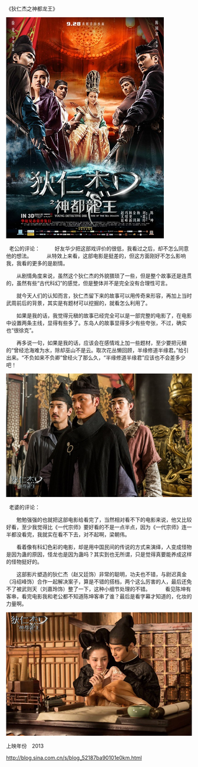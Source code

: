 《狄仁杰之神都龙王》

			
![](./img/52187ba9tx6Dz8FAG824a&690.jpg)

 
老公的评论：
 
　　好友华少把这部戏评价的很低，我看过之后，却不怎么同意他的想法。
 
　　从特效上来看，这部电影是挺差的，但这方面刚好不怎么影响我，我看的更多的是剧情。
 

　　从剧情角度来说，虽然这个狄仁杰的外貌猥琐了一些，但是整个故事还是连贯的，虽然有些“古代科幻”的感觉，但是整体并不是完全没有合理性可言。
 

　　就今天人们的认知而言，狄仁杰留下来的故事可以用传奇来形容，再加上当时武周前后的背景，其实是有题材可以挖掘的，就看怎么利用了。
 

　　如果是我的话，我觉得元稹的故事已经完全可以是一部完整的电影了，在电影中设置两条主线，显得有些多了。东岛人的故事显得多少有些夸张，不过，确实也“很徐克”。
 

　　再多说一句，如果是我的话，应该会在感情戏上加一些题材，至少要把元稹的“曾经沧海难为水，除却巫山不是云。取次花丛懒回顾，半缘修道半缘君。”给引出来。“不负如来不负卿”曾经火了那么久，“半缘修道半缘君”应该也不会差多少吧！

![](./img/52187ba9tx6Dz8I3B9Odc&690.jpg)

 
老婆的评论：
 

　　勉勉强强的也就把这部电影给看完了，当然相对看不下的电影来说，他又比较好看，至少我觉得比《一代宗师》要好看的不是一点半点，因为《一代宗师》连一半都没看完，我就实在看不下去，对不起啊，梁朝伟。
 

　　看着像有科幻色彩的电影，却是用中国民间的传说的方式来演绎，人变成怪物是因为蛊的原因，怪龙也是因为蛊吗？其实到也无所谓，只是觉得真要能养成这样的怪物挺好的。
 

　　这部影片塑造的狄仁杰（赵又廷饰）非常的聪明，功夫也不错，与尉迟真金（冯绍峰饰）合作一起解决案子，算是不错的搭档，两个这么厉害的人，最后还免不了被武则天（刘嘉玲饰）整了一下，这种小细节处理的不错。
 
　　看见陈坤有客串，看完电影我和老公都不知道陈坤客串了谁？最后是看字幕才知道的，化妆的力量啊。

![](./img/52187ba9tx6Dz8S9pQH7f&690.jpg)



上映年份　2013							
		
http://blog.sina.com.cn/s/blog_52187ba90101e0km.html
